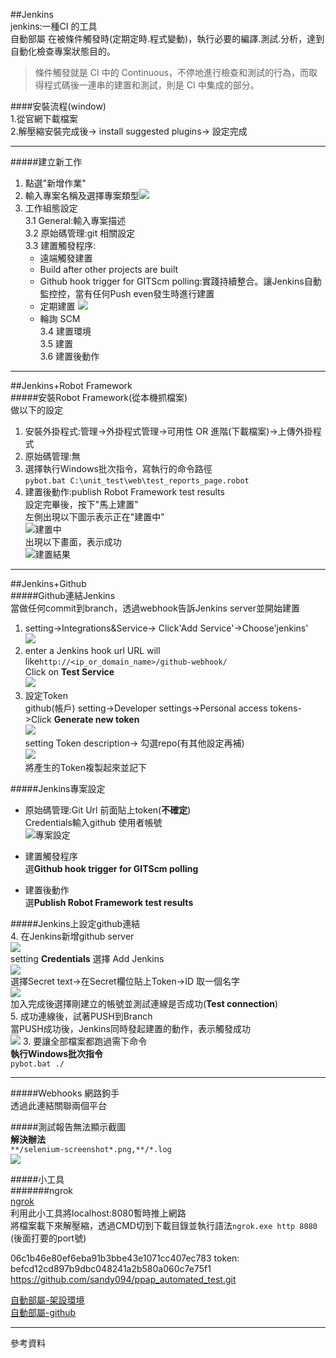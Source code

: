 ##Jenkins   
  jenkins:一種CI 的工具   
  自動部屬  在被條件觸發時(定期定時.程式變動)，執行必要的編譯.測試.分析，達到自動化檢查專案狀態目的。   
  >  條件觸發就是 CI 中的 Continuous，不停地進行檢查和測試的行為，而取得程式碼後一連串的建置和測試，則是 CI 中集成的部分。  

  ####安裝流程(window)  
  1.從官網下載檔案  
  2.解壓縮安裝完成後-> install suggested plugins-> 設定完成   

  ----  
  #####建立新工作
  1. 點選"新增作業"  
  2. 輸入專案名稱及選擇專案類型![](\images\jenkins.png)
  3. 工作組態設定  
     3.1  General:輸入專案描述  
     3.2  原始碼管理:git 相關設定  
     3.3  建置觸發程序:  
      * 遠端觸發建置  
      * Build after other projects are built   
      * Github hook trigger for GITScm polling:實踐持續整合。讓Jenkins自動監控控，當有任何Push even發生時進行建置  
      * 定期建置 ![](\images\定時.png)  
      * 輪詢 SCM  
     3.4 建置環境  
     3.5 建置  
     3.6 建置後動作
---
  ##Jenkins+Robot Framework  
  #####安裝Robot Framework(從本機抓檔案)   
  做以下的設定   
  1. 安裝外掛程式:管理->外掛程式管理->可用性 OR 進階(下載檔案)->上傳外掛程式  
  2. 原始碼管理:無  
  3. 選擇執行Windows批次指令，寫執行的命令路徑  
    ```pybot.bat C:\unit_test\web\test_reports_page.robot```   
  4. 建置後動作:publish Robot Framework test results  
  設定完畢後，按下"馬上建置"   
  左側出現以下圖示表示正在"建置中"   
  ![建置中](\images\建置中.png)   
  出現以下畫面，表示成功  
  ![建置結果](\images\建置結果.png)
----
##Jenkins+Github  
#####Github連結Jenkins  
當做任何commit到branch，透過webhook告訴Jenkins server並開始建置  
1. setting->Integrations&Service-> Click'Add Service'->Choose'jenkins'  
![](\images\Jenkins+github1.PNG)  
2. enter a Jenkins hook url  URL will like```http://<ip_or_domain_name>/github-webhook/```   
   Click on **Test Service**  
![](\images\Jenkins+github2.PNG)
3. 設定Token  
   github(帳戶) setting->Developer settings->Personal access tokens->Click **Generate new token**  
   ![](\images\Jenkins+github6.PNG)  
   setting Token description-> 勾選repo(有其他設定再補)  
   ![](\images\Jenkins+github7.PNG)  
   將產生的Token複製起來並記下  

#####Jenkins專案設定  
* 原始碼管理:Git Url 前面貼上token(**不確定**)  
  Credentials輸入github 使用者帳號  
  ![專案設定](\images\jenkins1.PNG)

* 建置觸發程序  
  選**Github hook trigger for GITScm polling**  

* 建置後動作  
  選**Publish Robot Framework test results**

#####Jenkins上設定github連結  
4. 在Jenkins新增github server  
   ![](\images\Jenkins+github3.PNG)  
   setting **Credentials** 選擇 Add Jenkins  
   ![](\images\Jenkins+github4.png)  
   選擇Secret text->在Secret欄位貼上Token->ID 取一個名字  
   ![](\images\Jenkins+github5.png)  
   加入完成後選擇剛建立的帳號並測試連線是否成功(**Test connection**)  
5. 成功連線後，試著PUSH到Branch  
   當PUSH成功後，Jenkins同時發起建置的動作，表示觸發成功  
   ![](\images\Jenkins+github8.png)
3. 要讓全部檔案都跑過需下命令  
   **執行Windows批次指令**  
   ```pybot.bat ./```

----
#####Webhooks  網路鉤手  
透過此連結關聯兩個平台  

#####測試報告無法顯示截圖   
**解決辦法**  
```**/selenium-screenshot*.png,**/*.log```  
![](\images\Jenkins+github9.PNG)


#####小工具   
#######ngrok  
[ngrok](https://ngrok.com/)   
利用此小工具將localhost:8080暫時推上網路  
將檔案載下來解壓縮，透過CMD切到下載目錄並執行語法```ngrok.exe http 8080``` (後面打要的port號)     



06c1b46e80ef6eba91b3bbe43e1071cc407ec783
token:  befcd12cd897b9dbc048241a2b580a060c7e75f1
https://github.com/sandy094/ppap_automated_test.git


[自動部屬-架設環境](https://github.com/muyinchen/woker/blob/master/%E9%9B%86%E6%88%90%E6%B5%8B%E8%AF%95%E7%8E%AF%E5%A2%83%E6%90%AD%E5%BB%BA/%E6%89%8B%E6%8A%8A%E6%89%8B%E6%95%99%E4%BD%A0%E6%90%AD%E5%BB%BAJenkins%2BGithub%E6%8C%81%E7%BB%AD%E9%9B%86%E6%88%90%E7%8E%AF%E5%A2%83.md)  
[自動部屬-github](http://jenkins.readbook.tw/jenkins/plugin/github_pull_request_builder.html)
  
  

---
參考資料  


